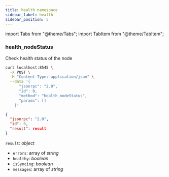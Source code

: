 ```yaml
---
title: health namespace
sidebar_label: health
sidebar_position: 5
---
```


import Tabs from "@theme/Tabs";
import TabItem from "@theme/TabItem";

### health_nodeStatus

Check health status of the node

<Tabs>
<TabItem value="request" label="Request" default>

```bash
curl localhost:8545 \
  -X POST \
  -H "Content-Type: application/json" \
  --data '{
      "jsonrpc": "2.0",
      "id": 0,
      "method": "health_nodeStatus",
      "params": []
    }'
```

</TabItem>
<TabItem value="response" label="Response">

```json
{
  "jsonrpc": "2.0",
  "id": 0,
  "result": result
}
```

`result`: _object_
  - `errors`: array of _string_
  - `healthy`: _boolean_
  - `isSyncing`: _boolean_
  - `messages`: array of _string_

</TabItem>
</Tabs>

